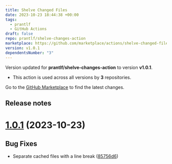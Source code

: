 ```yaml
---
title: Shelve Changed Files
date: 2023-10-23 18:44:38 +00:00
tags:
  - prantlf
  - GitHub Actions
draft: false
repo: prantlf/shelve-changes-action
marketplace: https://github.com/marketplace/actions/shelve-changed-files
version: v1.0.1
dependentsNumber: "3"
---
```



Version updated for **prantlf/shelve-changes-action** to version **v1.0.1**.
- This action is used across all versions by **3** repositories.

Go to the [GitHub Marketplace](https://github.com/marketplace/actions/shelve-changed-files) to find the latest changes.

## Release notes

# [1.0.1](https://github.com/prantlf/shelve-changes-action/compare/v1.0.0...v1.0.1) (2023-10-23)

## Bug Fixes

* Separate cached files with a line break ([85756d6](https://github.com/prantlf/shelve-changes-action/commit/85756d61d545754850e9bfd286ab65040ec75e26))
